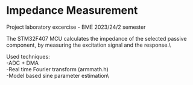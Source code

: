 # Impedance Measurement
Project laboratory excercise - BME 2023/24/2 semester

The STM32F407 MCU calculates the impedance of the selected passive component, by measuring the excitation signal and the response.\

Used techniques:\
  -ADC + DMA\
  -Real time Fourier transform (armmath.h)\
  -Model based sine parameter estimation\
